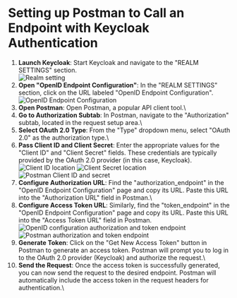# Setting up Postman to Call an Endpoint with Keycloak Authentication

1. **Launch Keycloak**: Start Keycloak and navigate to the "REALM SETTINGS" section.\
   ![Realm setting](URL)
2. **Open "OpenID Endpoint Configuration"**: In the "REALM SETTINGS" section, click on the URL labeled "OpenID Endpoint Configuration".\
   ![OpenID Endpoint Configuration](URL)
3. **Open Postman**: Open Postman, a popular API client tool.\
4. **Go to Authorization Subtab**: In Postman, navigate to the "Authorization" subtab, located in the request setup area.\
5. **Select OAuth 2.0 Type**: From the "Type" dropdown menu, select "OAuth 2.0" as the authorization type.\
6. **Pass Client ID and Client Secret**: Enter the appropriate values for the "Client ID" and "Client Secret" fields. These credentials are typically provided by the OAuth 2.0 provider (in this case, Keycloak).\
   ![Client ID location](URL)
   ![Client Secret location](URL)
   ![Postman Client ID and secret](URL)
7. **Configure Authorization URL**: Find the "authorization_endpoint" in the "OpenID Endpoint Configuration" page and copy its URL. Paste this URL into the "Authorization URL" field in Postman.\
8. **Configure Access Token URL**: Similarly, find the "token_endpoint" in the "OpenID Endpoint Configuration" page and copy its URL. Paste this URL into the "Access Token URL" field in Postman.\
   ![OpenID configuration authorization and token endpoint](URL)
   ![Postman authorization and token endpoint](URL)
9. **Generate Token**: Click on the "Get New Access Token" button in Postman to generate an access token. Postman will prompt you to log in to the OAuth 2.0 provider (Keycloak) and authorize the request.\
10. **Send the Request**: Once the access token is successfully generated, you can now send the request to the desired endpoint. Postman will automatically include the access token in the request headers for authentication.\
